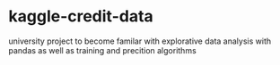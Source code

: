 # kaggle-credit-data
university project to become familar with explorative data analysis with pandas as well as training and precition algorithms
